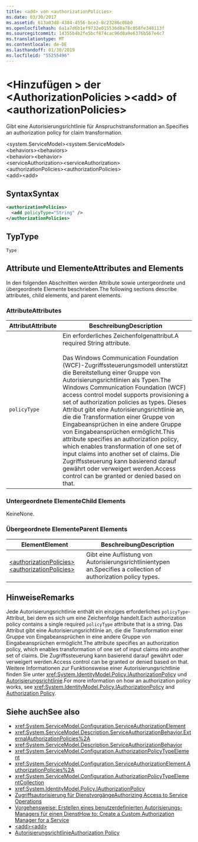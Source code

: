 ```yaml
---
title: <add> von <authorizationPolicies>
ms.date: 03/30/2017
ms.assetid: 613a03d8-4384-4556-bce2-8c23286c0bb0
ms.openlocfilehash: 6a1a7d6b1ef9732e015536d8a78c058fe348113f
ms.sourcegitcommit: 14355b4b2fe5bcf874cac96d0a9e6376b567e4c7
ms.translationtype: MT
ms.contentlocale: de-DE
ms.lasthandoff: 01/30/2019
ms.locfileid: "55255496"
---
```

# <a name="add-of-authorizationpolicies"></a><span data-ttu-id="82a94-102">\<Hinzufügen > der \<AuthorizationPolicies ></span><span class="sxs-lookup"><span data-stu-id="82a94-102">\<add> of \<authorizationPolicies></span></span>
<span data-ttu-id="82a94-103">Gibt eine Autorisierungsrichtlinie für Anspruchstransformation an.</span><span class="sxs-lookup"><span data-stu-id="82a94-103">Specifies an authorization policy for claim transformation.</span></span>  
  
 <span data-ttu-id="82a94-104">\<system.ServiceModel></span><span class="sxs-lookup"><span data-stu-id="82a94-104">\<system.ServiceModel></span></span>  
<span data-ttu-id="82a94-105">\<behaviors></span><span class="sxs-lookup"><span data-stu-id="82a94-105">\<behaviors></span></span>  
<span data-ttu-id="82a94-106">\<behavior></span><span class="sxs-lookup"><span data-stu-id="82a94-106">\<behavior></span></span>  
<span data-ttu-id="82a94-107">\<serviceAuthorization></span><span class="sxs-lookup"><span data-stu-id="82a94-107">\<serviceAuthorization></span></span>  
<span data-ttu-id="82a94-108">\<authorizationPolicies></span><span class="sxs-lookup"><span data-stu-id="82a94-108">\<authorizationPolicies></span></span>  
<span data-ttu-id="82a94-109">\<add></span><span class="sxs-lookup"><span data-stu-id="82a94-109">\<add></span></span>  
  
## <a name="syntax"></a><span data-ttu-id="82a94-110">Syntax</span><span class="sxs-lookup"><span data-stu-id="82a94-110">Syntax</span></span>  
  
```xml  
<authorizationPolicies>
  <add policyType="String" />
</authorizationPolicies>
```  
  
## <a name="type"></a><span data-ttu-id="82a94-111">Typ</span><span class="sxs-lookup"><span data-stu-id="82a94-111">Type</span></span>  
 `Type`  
  
## <a name="attributes-and-elements"></a><span data-ttu-id="82a94-112">Attribute und Elemente</span><span class="sxs-lookup"><span data-stu-id="82a94-112">Attributes and Elements</span></span>  
 <span data-ttu-id="82a94-113">In den folgenden Abschnitten werden Attribute sowie untergeordnete und übergeordnete Elemente beschrieben.</span><span class="sxs-lookup"><span data-stu-id="82a94-113">The following sections describe attributes, child elements, and parent elements.</span></span>  
  
### <a name="attributes"></a><span data-ttu-id="82a94-114">Attribute</span><span class="sxs-lookup"><span data-stu-id="82a94-114">Attributes</span></span>  
  
|<span data-ttu-id="82a94-115">Attribut</span><span class="sxs-lookup"><span data-stu-id="82a94-115">Attribute</span></span>|<span data-ttu-id="82a94-116">Beschreibung</span><span class="sxs-lookup"><span data-stu-id="82a94-116">Description</span></span>|  
|---------------|-----------------|  
|`policyType`|<span data-ttu-id="82a94-117">Ein erforderliches Zeichenfolgenattribut.</span><span class="sxs-lookup"><span data-stu-id="82a94-117">A required String attribute.</span></span><br /><br /> <span data-ttu-id="82a94-118">Das Windows Communication Foundation (WCF)-Zugriffssteuerungsmodell unterstützt die Bereitstellung einer Gruppe von Autorisierungsrichtlinien als Typen.</span><span class="sxs-lookup"><span data-stu-id="82a94-118">The Windows Communication Foundation (WCF) access control model supports provisioning a set of authorization policies as types.</span></span> <span data-ttu-id="82a94-119">Dieses Attribut gibt eine Autorisierungsrichtlinie an, die die Transformation einer Gruppe von Eingabeansprüchen in eine andere Gruppe von Eingabeansprüchen ermöglicht.</span><span class="sxs-lookup"><span data-stu-id="82a94-119">This attribute specifies an authorization policy, which enables transformation of one set of input claims into another set of claims.</span></span> <span data-ttu-id="82a94-120">Die Zugriffssteuerung kann basierend darauf gewährt oder verweigert werden.</span><span class="sxs-lookup"><span data-stu-id="82a94-120">Access control can be granted or denied based on that.</span></span>|  
  
### <a name="child-elements"></a><span data-ttu-id="82a94-121">Untergeordnete Elemente</span><span class="sxs-lookup"><span data-stu-id="82a94-121">Child Elements</span></span>  
 <span data-ttu-id="82a94-122">Keine</span><span class="sxs-lookup"><span data-stu-id="82a94-122">None.</span></span>  
  
### <a name="parent-elements"></a><span data-ttu-id="82a94-123">Übergeordnete Elemente</span><span class="sxs-lookup"><span data-stu-id="82a94-123">Parent Elements</span></span>  
  
|<span data-ttu-id="82a94-124">Element</span><span class="sxs-lookup"><span data-stu-id="82a94-124">Element</span></span>|<span data-ttu-id="82a94-125">Beschreibung</span><span class="sxs-lookup"><span data-stu-id="82a94-125">Description</span></span>|  
|-------------|-----------------|  
|[<span data-ttu-id="82a94-126">\<authorizationPolicies></span><span class="sxs-lookup"><span data-stu-id="82a94-126">\<authorizationPolicies></span></span>](../../../../../docs/framework/configure-apps/file-schema/wcf/authorizationpolicies.md)|<span data-ttu-id="82a94-127">Gibt eine Auflistung von Autorisierungsrichtlinientypen an.</span><span class="sxs-lookup"><span data-stu-id="82a94-127">Specifies a collection of authorization policy types.</span></span>|  
  
## <a name="remarks"></a><span data-ttu-id="82a94-128">Hinweise</span><span class="sxs-lookup"><span data-stu-id="82a94-128">Remarks</span></span>  
 <span data-ttu-id="82a94-129">Jede Autorisierungsrichtlinie enthält ein einziges erforderliches `policyType`-Attribut, bei dem es sich um eine Zeichenfolge handelt.</span><span class="sxs-lookup"><span data-stu-id="82a94-129">Each authorization policy contains a single required `policyType` attribute that is a string.</span></span> <span data-ttu-id="82a94-130">Das Attribut gibt eine Autorisierungsrichtlinie an, die die Transformation einer Gruppe von Eingabeansprüchen in eine andere Gruppe von Eingabeansprüchen ermöglicht.</span><span class="sxs-lookup"><span data-stu-id="82a94-130">The attribute specifies an authorization policy, which enables transformation of one set of input claims into another set of claims.</span></span> <span data-ttu-id="82a94-131">Die Zugriffssteuerung kann basierend darauf gewährt oder verweigert werden.</span><span class="sxs-lookup"><span data-stu-id="82a94-131">Access control can be granted or denied based on that.</span></span> <span data-ttu-id="82a94-132">Weitere Informationen zur Funktionsweise einer Autorisierungsrichtlinie finden Sie unter <xref:System.IdentityModel.Policy.IAuthorizationPolicy> und [Autorisierungsrichtlinie](../../../../../docs/framework/wcf/samples/authorization-policy.md).</span><span class="sxs-lookup"><span data-stu-id="82a94-132">For more information on how an authorization policy works, see <xref:System.IdentityModel.Policy.IAuthorizationPolicy> and [Authorization Policy](../../../../../docs/framework/wcf/samples/authorization-policy.md).</span></span>  
  
## <a name="see-also"></a><span data-ttu-id="82a94-133">Siehe auch</span><span class="sxs-lookup"><span data-stu-id="82a94-133">See also</span></span>
- <xref:System.ServiceModel.Configuration.ServiceAuthorizationElement>
- <xref:System.ServiceModel.Description.ServiceAuthorizationBehavior.ExternalAuthorizationPolicies%2A>
- <xref:System.ServiceModel.Description.ServiceAuthorizationBehavior>
- <xref:System.ServiceModel.Configuration.AuthorizationPolicyTypeElement>
- <xref:System.ServiceModel.Configuration.ServiceAuthorizationElement.AuthorizationPolicies%2A>
- <xref:System.ServiceModel.Configuration.AuthorizationPolicyTypeElementCollection>
- <xref:System.IdentityModel.Policy.IAuthorizationPolicy>
- [<span data-ttu-id="82a94-134">Zugriffsautorisierung für Dienstvorgänge</span><span class="sxs-lookup"><span data-stu-id="82a94-134">Authorizing Access to Service Operations</span></span>](../../../../../docs/framework/wcf/samples/authorizing-access-to-service-operations.md)
- [<span data-ttu-id="82a94-135">Vorgehensweise: Erstellen eines benutzerdefinierten Autorisierungs-Managers für einen Dienst</span><span class="sxs-lookup"><span data-stu-id="82a94-135">How to: Create a Custom Authorization Manager for a Service</span></span>](../../../../../docs/framework/wcf/extending/how-to-create-a-custom-authorization-manager-for-a-service.md)
- [<span data-ttu-id="82a94-136">\<add></span><span class="sxs-lookup"><span data-stu-id="82a94-136">\<add></span></span>](../../../../../docs/framework/configure-apps/file-schema/wcf/add-of-authorizationpolicies.md)
- [<span data-ttu-id="82a94-137">Autorisierungsrichtlinie</span><span class="sxs-lookup"><span data-stu-id="82a94-137">Authorization Policy</span></span>](../../../../../docs/framework/wcf/samples/authorization-policy.md)
